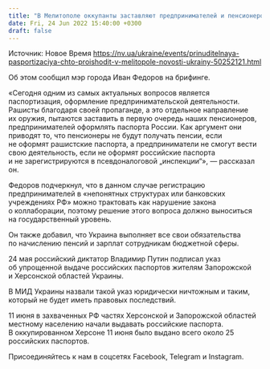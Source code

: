 ```yaml
---
title: "В Мелитополе оккупанты заставляют предпринимателей и пенсионеров получать паспорта РФ — мэр"
date: Fri, 24 Jun 2022 15:40:00 +0300
draft: false
---
```

Источник: Новое Время https://nv.ua/ukraine/events/prinuditelnaya-pasportizaciya-chto-proishodit-v-melitopole-novosti-ukrainy-50252121.html


 Об этом сообщил мэр города Иван Федоров на брифинге.

«Сегодня одним из самых актуальных вопросов является паспортизация, оформление предпринимательской деятельности. Рашисты благодаря своей пропаганде, а это отдельное направление их оружия, пытаются заставить в первую очередь наших пенсионеров, предпринимателей оформлять паспорта России. Как аргумент они приводят то, что пенсионеры не будут получать пенсии, если не оформят рашистские паспорта, а предприниматели не смогут вести свою деятельность, если не оформят российские паспорта и не зарегистрируются в псевдоналоговой „инспекции“», — рассказал он.

Федоров подчеркнул, что в данном случае регистрацию предпринимателей в «непонятных структурах или банковских учреждениях РФ» можно трактовать как нарушение закона о коллаборации, поэтому решение этого вопроса должно выноситься на государственный уровень.

Он также добавил, что Украина выполняет все свои обязательства по начислению пенсий и зарплат сотрудникам бюджетной сферы.

24 мая российский диктатор Владимир Путин подписал указ об упрощенной выдаче российских паспортов жителям Запорожской и Херсонской областей Украины.

В МИД Украины назвали такой указ юридически ничтожным и таким, который не будет иметь правовых последствий.

11 июня в захваченных РФ частях Херсонской и Запорожской областей местному населению начали выдавать российские паспорта. В оккупированном Херсоне 11 июня было выдано всего около 25 российских паспортов.

Присоединяйтесь к нам в соцсетях Facebook, Telegram и Instagram.
